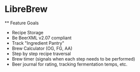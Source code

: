 LibreBrew
=========

** Feature Goals

- Recipe Storage
- Be BeerXML v2.07 compliant
- Track "Ingredient Pantry"
- Brew Calculator (OG, FG, AA)
- Step by step recipe traversal
- Brew timer (signals when each step needs to be performed)
- Beer journal for rating, tracking fermentation temps, etc.

